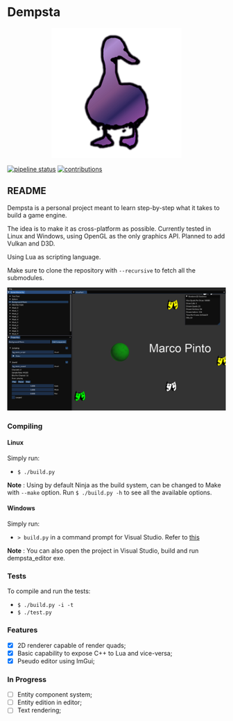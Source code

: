 # Dempsta

<center><img src="media/dempsta_icon.png" height="300"></center>

[![pipeline status](https://gitlab.com/mrcoalp/dempsta-engine/badges/master/pipeline.svg)](https://gitlab.com/mrcoalp/dempsta-engine/-/commits/master)
[![contributions](https://img.shields.io/badge/contributions-welcome-informational)](https://gitlab.com/mrcoalp/dempsta-engine/-/blob/master/CONTRIBUTING.md)

## README

Dempsta is a personal project meant to learn step-by-step what it takes to build a game engine.

The idea is to make it as cross-platform as possible. Currently tested in Linux and Windows, using OpenGL as the only graphics API. Planned to add Vulkan and D3D.

Using Lua as scripting language.

Make sure to clone the repository with `--recursive` to fetch all the submodules.

<center><img src="media/screen.png" width="800"></center>

### Compiling

#### Linux

Simply run:

* `$ ./build.py` <br>

**Note** : Using by default Ninja as the build system, can be changed to Make with `--make` option. Run `$ ./build.py -h` to see all the available options.

#### Windows

Simply run:

* `> build.py` in a command prompt for Visual Studio. Refer to [this](https://docs.microsoft.com/en-us/dotnet/framework/tools/developer-command-prompt-for-vs)

**Note** : You can also open the project in Visual Studio, build and run dempsta_editor exe.

### Tests

To compile and run the tests:

* `$ ./build.py -i -t`
* `$ ./test.py`

### Features

* [x] 2D renderer capable of render quads; 
* [x] Basic capability to expose C++ to Lua and vice-versa; 
* [x] Pseudo editor using ImGui; 

### In Progress

* [ ] Entity component system; 
* [ ] Entity edition in editor; 
* [ ] Text rendering; 
